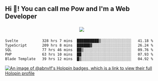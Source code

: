 <h2 align="left">Hi 👋! You can call me Pow and I'm a Web Developer</h2>

###

<div align="center">
  <img src="https://profile-counter.glitch.me/abnvlf/count.svg?"  />
</div>

###

<!--START_SECTION:waka-->

```txt
Svelte           328 hrs 7 mins  ██████████▒░░░░░░░░░░░░░░   41.18 %
TypeScript       209 hrs 8 mins  ██████▓░░░░░░░░░░░░░░░░░░   26.24 %
SQL              77 hrs 46 mins  ██▒░░░░░░░░░░░░░░░░░░░░░░   09.76 %
PHP              63 hrs 10 mins  ██░░░░░░░░░░░░░░░░░░░░░░░   07.93 %
Blade Template   39 hrs 12 mins  █▒░░░░░░░░░░░░░░░░░░░░░░░   04.92 %
```

<!--END_SECTION:waka-->
<!-- <img src="https://raw.githubusercontent.com/abnvlf/abnvlf/output/snake.svg" alt="Snake animation" /> -->

<!-- <a href="https://open.spotify.com/user/31py3qwahsl76foqwc5f55butple">
  <img src="https://spotify-recently-played-readme.vercel.app/api?user=31py3qwahsl76foqwc5f55butple&count=5&unique=false" alt="Spotify recently played"  />
</a> -->

[![An image of @abnvlf's Holopin badges, which is a link to view their full Holopin profile](https://holopin.me/abnvlf)](https://holopin.io/@abnvlf)

###

